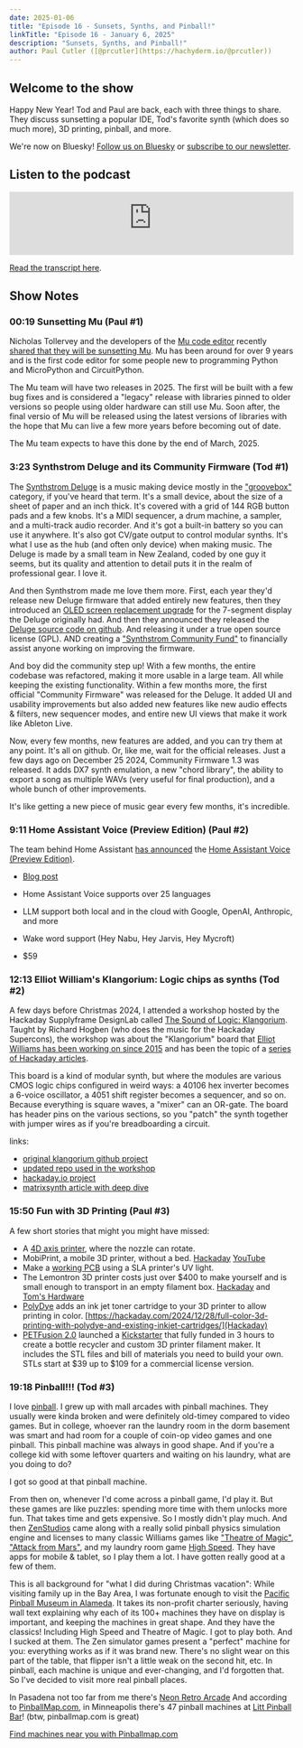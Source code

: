 ```yaml
---
date: 2025-01-06
title: "Episode 16 - Sunsets, Synths, and Pinball!"
linkTitle: "Episode 16 - January 6, 2025"
description: "Sunsets, Synths, and Pinball!"
author: Paul Cutler ([@prcutler](https://hachyderm.io/@prcutler))
---
```


## Welcome to the show

Happy New Year! Tod and Paul are back, each with three things to share.  They discuss sunsetting a popular IDE, Tod's favorite synth (which does so much more), 3D printing, pinball, and more.

We're now on Bluesky!  [Follow us on Bluesky](https://bsky.app/profile/thebootloader.net) or [subscribe to our newsletter](https://buttondown.com/thebootloader).

## Listen to the podcast

<iframe width="100%" height="112" frameborder="0" scrolling="no" style="width: 100%; height: 112px;  overflow: hidden;" src="https://www.circuitpythonshow.com/@thebootloader/episodes/sunsets-synths-and-pinball/embed/dark"></iframe>

[Read the transcript here](https://www.thebootloader.net/blog/2025/01/06/episode-16-transcript/).

## Show Notes

### 00:19 Sunsetting Mu (Paul #1)

Nicholas Tollervey and the developers of the [Mu code editor](https://codewith.mu) recently [shared that they will be sunsetting Mu](https://madewith.mu/mu/users/2024/12/10/retirement-plans.html). Mu has been around for over 9 years and is the first code editor for some people new to programming Python and MicroPython and CircuitPython.

The Mu team will have two releases in 2025. The first will be built with a few bug fixes and is considered a "legacy" release with libraries pinned to older versions so people using older hardware can still use Mu.  Soon after, the final versio of Mu will be released using the latest versions of libraries with the hope that Mu can live a few more years before becoming out of date.

The Mu team expects to have this done by the end of March, 2025.

### 3:23 Synthstrom Deluge and its Community Firmware (Tod #1)

The [Synthstrom Deluge](https://synthstrom.com/product/deluge/) is a music making device mostly in the ["groovebox"](https://en.wikipedia.org/wiki/Groovebox) category, if you've heard that term. It's a small device, about the size of a sheet of paper and an inch thick. It's covered with a grid of 144 RGB button pads and a few knobs. It's a MIDI sequencer, a drum machine, a sampler, and a multi-track audio recorder. And it's got a built-in battery so you can use it anywhere. It's also got CV/gate output to control modular synths.  It's what I use as the hub (and often only device) when making music. The Deluge is made by a small team in New Zealand, coded by one guy it seems, but its quality and attention to detail puts it in the realm of professional gear.  I love it.

And then Synthstrom made me love them more. First, each year they'd release new Deluge firmware that added entirely new features, then they introduced an [OLED screen replacement upgrade](https://cdm.link/synthstrom-deluge-oled/) for the 7-segment display the Deluge originally had. And then they announced they released the [Deluge source code on github](https://github.com/SynthstromAudible/DelugeFirmware). And releasing it under a true open source license (GPL). AND creating a ["Synthstrom Community Fund"](https://www.patreon.com/c/Synthstrom) to financially assist anyone working on improving the firmware.

And boy did the community step up!  With a few months, the entire codebase was refactored, making it more usable in a large team. All while keeping the existing functionality. Within a few months more, the first official "Community Firmware" was released for the Deluge. It added UI and usability improvements but also added new features like new audio effects & filters, new sequencer modes, and entire new UI views that make it work like Ableton Live.

Now, every few months, new features are added, and you can try them at any point. It's all on github. Or, like me, wait for the official releases. Just a few days ago on December 25 2024, Community Firmware 1.3 was released. It adds DX7 synth emulation, a new "chord library", the ability to export a song as multiple WAVs (very useful for final production), and a whole bunch of other improvements.

It's like getting a new piece of music gear every few months, it's incredible.

### 9:11 Home Assistant Voice (Preview Edition) (Paul #2)

The team behind Home Assistant [has announced](https://newsletter.openhomefoundation.org/the-era-of-open-voice/) the [Home Assistant Voice (Preview Edition)](https://www.home-assistant.io/voice-pe/).
* [Blog post](https://www.home-assistant.io/blog/2024/12/19/voice-chapter-8-assist-in-the-home/#language-support)

* Home Assistant Voice supports over 25 languages
* LLM support both local and in the cloud with Google, OpenAI, Anthropic, and more
* Wake word support (Hey Nabu, Hey Jarvis, Hey Mycroft)
* $59

### 12:13 Elliot William's Klangorium: Logic chips as synths (Tod #2)

A few days before Christmas 2024, I attended a workshop hosted by the Hackaday Supplyframe DesignLab called
[The Sound of Logic: Klangorium](https://hackaday.io/project/196424-the-sound-of-logic-klangorium).
Taught by Richard Hogben (who does the music for the Hackaday Supercons), the workshop was about the "Klangorium" board that [Elliot Williams has been working on since 2015](https://github.com/hexagon5un/klangorium/) and has been the topic of a [series of Hackaday articles](https://hackaday.com/tag/logic-noise/).

This board is a kind of modular synth, but where the modules are various CMOS logic chips configured in weird ways: a 40106 hex inverter becomes a 6-voice oscillator, a 4051 shift register becomes a sequencer, and so on. Because everything is square waves, a "mixer" can an OR-gate.  The board has header pins on the various sections, so you "patch" the synth together with jumper wires as if you're breadboarding a circuit.

links:
- [original klangorium github project](https://github.com/hexagon5un/klangorium)
- [updated repo used in the workshop](https://github.com/wero1414/klangorium)
- [hackaday.io project](https://hackaday.io/project/6540-logic-noise-klangorium)
- [matrixsynth article with deep dive](https://www.matrixsynth.com/2019/06/logic-noise-klangorium-diy-glitch-synth.html)

### 15:50 Fun with 3D Printing (Paul #3)

A few short stories that might you might have missed:

* A [4D axis printer](https://www.youtube.com/watch?v=VEgwnhLHy3g), where the nozzle can rotate.
* MobiPrint, a mobile 3D printer, without a bed.  [Hackaday](https://hackaday.com/2024/12/10/3d-printer-eliminates-the-printer-bed/) [YouTube](https://www.youtube.com/watch?v=SknW-Oygh3w)
* Make a [working PCB](https://www.youtube.com/watch?v=lX7dRaOLtZk) using a SLA printer's UV light.
* The Lemontron 3D printer costs just over $400 to make yourself and is small enough to transport in an empty filament box. [Hackaday](https://hackaday.com/2024/12/26/open-source-lemontron-3d-printer-is-ready-to-build/) and [Tom's Hardware](https://www.tomshardware.com/3d-printing/lemontron-an-open-source-fully-portable-3d-printer-has-arrived-can-be-transported-in-an-empty-filament-box)
* [PolyDye](https://www.level9000.co.za/index.html) adds an ink jet toner cartridge to your 3D printer to allow printing in color. [https://hackaday.com/2024/12/28/full-color-3d-printing-with-polydye-and-existing-inkjet-cartridges/](Hackaday)
* [PETFusion 2.0](https://www.tomshardware.com/3d-printing/all-in-one-machine-recycles-plastic-bottles-into-3d-printer-filament-petfusion-2-0-launches-on-kickstarter) launched a [Kickstarter](https://www.tomshardware.com/3d-printing/all-in-one-machine-recycles-plastic-bottles-into-3d-printer-filament-petfusion-2-0-launches-on-kickstarter) that fully funded in 3 hours to create a bottle recycler and custom 3D printer filament maker. It includes the STL files and bill of materials you need to build your own.  STLs start at $39 up to $109 for a commercial license version.

### 19:18 Pinball!!! (Tod #3)

I love [pinball](https://pinside.com/pinball/top-100). I grew up with mall arcades with pinball machines. They usually were kinda broken and were definitely old-timey compared to video games. But in college, whoever ran the laundry room in the dorm basement was smart and had room for a couple of coin-op video games and one pinball. This pinball machine was always in good shape. And if you're a college kid with some leftover quarters and waiting on his laundry, what are you doing to do?

I got so good at that pinball machine.

From then on, whenever I'd come across a pinball game, I'd play it. But these games are like puzzles: spending more time with them unlocks more fun. That takes time and gets expensive. So I mostly didn't play much. And then [ZenStudios](https://zenstudios.com/games/) came along with a really solid pinball physics simulation engine and licenses to many classic Williams games like ["Theatre of Magic"](https://pinside.com/pinball/machine/theatre-of-magic/gallery), ["Attack from Mars"](https://pinside.com/pinball/machine/attack-from-mars/gallery), and my laundry room game [High Speed](https://pinside.com/pinball/machine/high-speed/gallery). They have apps for mobile & tablet, so I play them a lot. I have gotten really good at a few of them.

This is all background for "what I did during Christmas vacation": While visiting family up in the Bay Area, I was fortunate enough to visit the [Pacific Pinball Museum in Alameda](https://www.pacificpinball.org/). It takes its non-profit charter seriously, having wall text explaining why each of its 100+ machines they have on display is important, and keeping the machines in great shape. And they have the classics! Including High Speed and Theatre of Magic. I got to play both. And I sucked at them. The Zen simulator games present a "perfect" machine for you: everything works as if it was brand new. There's no slight wear on this part of the table, that flipper isn't a little weak on the second hit, etc. In pinball, each machine is unique and ever-changing, and I'd forgotten that.  So I've decided to visit more real pinball places.

In Pasadena not too far from me there's [Neon Retro Arcade](http://www.neonretroarcade.com/)
And according to [PinballMap.com](https://pinballmap.com/), in Minneapolis there's 47 pinball machines at [Litt Pinball Bar](https://littpinballbar.com/)!  (btw, pinballmap.com is great)

[Find machines near you with Pinballmap.com](https://pinballmap.com/)
